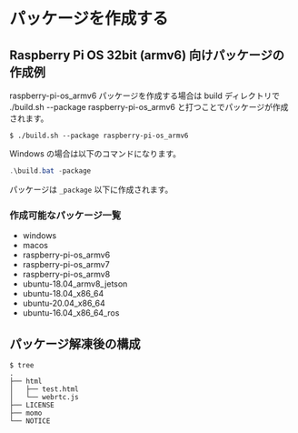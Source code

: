# パッケージを作成する

## Raspberry Pi OS 32bit (armv6) 向けパッケージの作成例

raspberry-pi-os_armv6 パッケージを作成する場合は build ディレクトリで ./build.sh --package raspberry-pi-os_armv6 と打つことでパッケージが作成されます。

```shell
$ ./build.sh --package raspberry-pi-os_armv6
```

Windows の場合は以下のコマンドになります。

```powershell
.\build.bat -package
```

パッケージは `_package` 以下に作成されます。

### 作成可能なパッケージ一覧

- windows
- macos
- raspberry-pi-os_armv6
- raspberry-pi-os_armv7
- raspberry-pi-os_armv8
- ubuntu-18.04_armv8_jetson
- ubuntu-18.04_x86_64
- ubuntu-20.04_x86_64
- ubuntu-16.04_x86_64_ros

## パッケージ解凍後の構成

```
$ tree
.
├── html
│   ├── test.html
│   └── webrtc.js
├── LICENSE
├── momo
└── NOTICE
```
